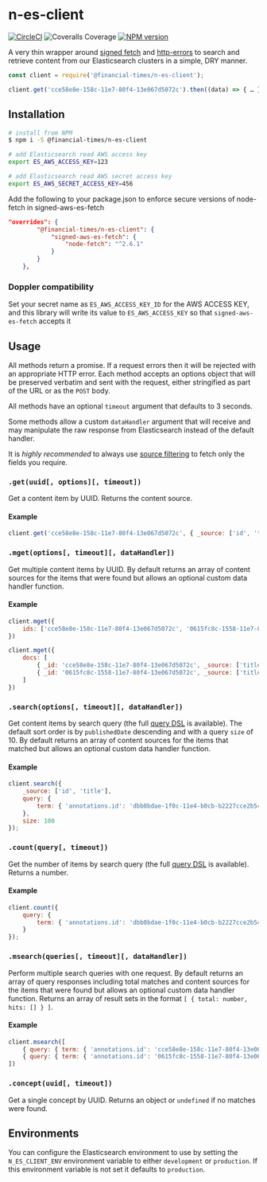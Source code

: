 # n-es-client

[![CircleCI](https://img.shields.io/circleci/project/github/Financial-Times/n-es-client/main.svg)](https://circleci.com/gh/Financial-Times/n-es-client) ![Coveralls Coverage](https://img.shields.io/coveralls/github/Financial-Times/n-es-client/main.svg) [![NPM version](https://img.shields.io/npm/v/@financial-times/n-es-client.svg)](https://www.npmjs.com/package/@financial-times/n-es-client)

A very thin wrapper around [signed fetch][1] and [http-errors][2] to search and retrieve content from our Elasticsearch clusters in a simple, DRY manner.

```js
const client = require('@financial-times/n-es-client');

client.get('cce58e8e-158c-11e7-80f4-13e067d5072c').then((data) => { … });
```

## Installation

```sh
# install from NPM
$ npm i -S @financial-times/n-es-client

# add Elasticsearch read AWS access key
export ES_AWS_ACCESS_KEY=123

# add Elasticsearch read AWS secret access key
export ES_AWS_SECRET_ACCESS_KEY=456
```

Add the following to your package.json to enforce secure versions of node-fetch in signed-aws-es-fetch
```json
"overrides": {
		"@financial-times/n-es-client": {
			"signed-aws-es-fetch": {
				"node-fetch": "^2.6.1"
			}
		}
	},
```

### Doppler compatibility

Set your secret name as `ES_AWS_ACCESS_KEY_ID` for the AWS ACCESS KEY, and this library will write its value to `ES_AWS_ACCESS_KEY` so that `signed-aws-es-fetch` accepts it

## Usage

All methods return a promise. If a request errors then it will be rejected with an appropriate HTTP error. Each method accepts an options object that will be preserved verbatim and sent with the request, either stringified as part of the URL or as the `POST` body.

All methods have an optional `timeout` argument that defaults to 3 seconds.

Some methods allow a custom `dataHandler` argument that will receive and may manipulate the raw response from Elasticsearch instead of the default handler.

It is _highly recommended_ to always use [source filtering][3] to fetch only the fields you require.

### `.get(uuid[, options][, timeout])`

Get a content item by UUID. Returns the content source.

#### Example

```js
client.get('cce58e8e-158c-11e7-80f4-13e067d5072c', { _source: ['id', 'title'] })
```

### `.mget(options[, timeout][, dataHandler])`

Get multiple content items by UUID. By default returns an array of content sources for the items that were found but allows an optional custom data handler function.

#### Example

```js
client.mget({
	ids: ['cce58e8e-158c-11e7-80f4-13e067d5072c', '0615fc8c-1558-11e7-80f4-13e067d5072c']
})

client.mget({
	docs: [
		{ _id: 'cce58e8e-158c-11e7-80f4-13e067d5072c', _source: ['title'] },
		{ _id: '0615fc8c-1558-11e7-80f4-13e067d5072c', _source: ['title'] }
	]
})
```

### `.search(options[, timeout][, dataHandler])`

Get content items by search query (the full [query DSL][4] is available). The default sort order is by `publishedDate` descending and with a query `size` of 10. By default returns an array of content sources for the items that matched but allows an optional custom data handler function.

#### Example

```js
client.search({
	_source: ['id', 'title'],
	query: {
		term: { 'annotations.id': 'dbb0bdae-1f0c-11e4-b0cb-b2227cce2b54' }
	},
	size: 100
});
```

### `.count(query[, timeout])`

Get the number of items by search query (the full [query DSL][4] is available). Returns a number.

#### Example

```js
client.count({
	query: {
		term: { 'annotations.id': 'dbb0bdae-1f0c-11e4-b0cb-b2227cce2b54' }
	}
});
```

### `.msearch(queries[, timeout][, dataHandler])`

Perform multiple search queries with one request. By default returns an array of query responses including total matches and content sources for the items that were found but allows an optional custom data handler function. Returns an array of result sets in the format `[ { total: number, hits: [] } ]`.

#### Example

```js
client.msearch([
	{ query: { term: { 'annotations.id': 'cce58e8e-158c-11e7-80f4-13e067d5072c' } } },
	{ query: { term: { 'annotations.id': '0615fc8c-1558-11e7-80f4-13e067d5072c' } } }
])
```

### `.concept(uuid[, timeout])`

Get a single concept by UUID. Returns an object or `undefined` if no matches were found.

[1]: https://github.com/matthew-andrews/signed-aws-es-fetch
[2]: https://www.npmjs.com/package/http-errors
[3]: https://www.elastic.co/guide/en/elasticsearch/reference/current/search-request-source-filtering.html
[4]: https://www.elastic.co/guide/en/elasticsearch/reference/current/query-dsl.html

## Environments

You can configure the Elasticsearch environment to use by setting the `N_ES_CLIENT_ENV` environment variable to either `development` or `production`. If this environment variable is not set it defaults to `production`. 